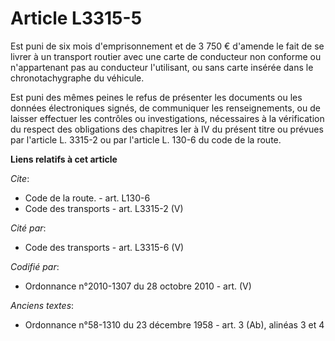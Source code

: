 # Article L3315-5

Est puni de six mois d'emprisonnement et de 3 750 € d'amende le fait de se livrer à un transport routier avec une carte de
conducteur non conforme ou n'appartenant pas au conducteur l'utilisant, ou sans carte insérée dans le chronotachygraphe du
véhicule. 

Est puni des mêmes peines le refus de présenter les documents ou les données électroniques signés, de communiquer les
renseignements, ou de laisser effectuer les contrôles ou investigations, nécessaires à la vérification du respect des
obligations des chapitres Ier à IV du présent titre ou prévues par l'article L. 3315-2 ou par l'article L. 130-6 du code de
la route.

**Liens relatifs à cet article**

_Cite_:

  - Code de la route. - art. L130-6
  - Code des transports - art. L3315-2 (V)

_Cité par_:

  - Code des transports - art. L3315-6 (V)

_Codifié par_:

  - Ordonnance n°2010-1307 du 28 octobre 2010 - art. (V)

_Anciens textes_:

  - Ordonnance n°58-1310 du 23 décembre 1958 - art. 3 (Ab), alinéas 3 et 4
